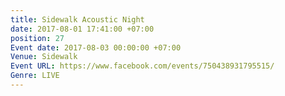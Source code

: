 ```yaml
---
title: Sidewalk Acoustic Night
date: 2017-08-01 17:41:00 +07:00
position: 27
Event date: 2017-08-03 00:00:00 +07:00
Venue: Sidewalk
Event URL: https://www.facebook.com/events/750438931795515/
Genre: LIVE
---
```


